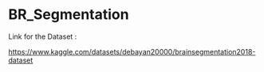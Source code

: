# BR_Segmentation

Link for the Dataset : 

https://www.kaggle.com/datasets/debayan20000/brainsegmentation2018-dataset
